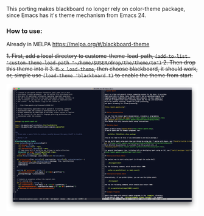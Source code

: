 This porting makes blackboard no longer rely on color-theme package,
since Emacs has it's theme mechanism from Emacs 24.

### How to use:

Already in MELPA https://melpa.org/#/blackboard-theme

<del>1. First, add a local directory to custome-theme-load-path,
   `(add-to-list 'custom-theme-load-path "~/home/$USER/drop/the/theme/to")`
2. Then drop this theme into it
3. `M-x load-theme`, then choose blackboard, it should work, or, simple use `(load-theme 'blackboard t)` to enable the theme from start.</del>

![screenshot](https://github.com/don9z/blackboard-theme/blob/master/screenshot.png?raw=true)
